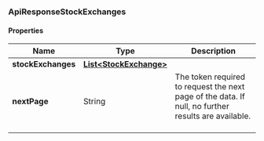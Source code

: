 
[//]: # (CLASS:ApiResponseStockExchanges)

[//]: # (KIND:object)

### ApiResponseStockExchanges

#### Properties

[//]: # (START_DEFINITION)

Name | Type | Description
------------ | ------------- | -------------
**stockExchanges** | [**List&lt;StockExchange&gt;**](StockExchange.md) |  &nbsp;
**nextPage** | String | The token required to request the next page of the data. If null, no further results are available. &nbsp;

[//]: # (END_DEFINITION)


[//]: # (CONTAINED_CLASS:StockExchange)





